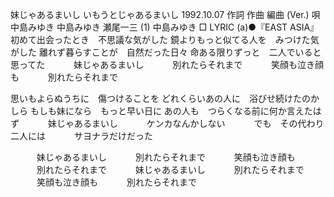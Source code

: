 妹じゃあるまいし
いもうとじゃあるまいし
1992.10.07
作詞  作曲  編曲 (Ver.)   唄
中島みゆき   中島みゆき   瀬尾一三 (1)
中島みゆき
□ LYRIC (a)●『EAST ASIA』
初めて出会ったとき　不思議な気がした
鏡よりもっと似てる人を　みつけた気がした
離れず暮らすことが　自然だった日々
命ある限りずっと　二人でいると思ってた
　　　妹じゃあるまいし
　　　別れたらそれまで
　　　笑顔も泣き顔も
　　　別れたらそれまで

思いもよらぬうちに　傷つけることを
どれくらいあの人に　浴びせ続けたのかしら
もしも妹になら　もっと早い日に
あの人も　つらくなる前に何か言えたはず
　　　妹じゃあるまいし
　　　ケンカなんかしない
　　　でも　その代わり二人には
　　　サヨナラだけだった

　　　妹じゃあるまいし
　　　別れたらそれまで
　　　笑顔も泣き顔も
　　　別れたらそれまで
　　　妹じゃあるまいし
　　　別れたらそれまで
　　　笑顔も泣き顔も
　　　別れたらそれまで